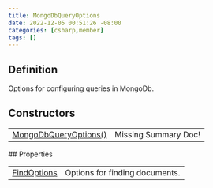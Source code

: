 ```yaml
---
title: MongoDbQueryOptions
date: 2022-12-05 00:51:26 -08:00
categories: [csharp,member]
tags: []
---
```


## Definition

Options for configuring queries in MongoDb.

## Constructors
<table><tr><td><!--/posts/csharp.member.entitydb.mongodb.queries.mongodbqueryoptions-.ctor#.../--><a href='#'>MongoDbQueryOptions()</a></td><td>Missing Summary Doc!</td></tr></table>
## Properties
<table><tr><td><!--/posts/csharp.member.entitydb.mongodb.queries.mongodbqueryoptions.findoptions/--><a href='#'>FindOptions</a></td><td>
Options for finding documents.
</td></tr></table>
